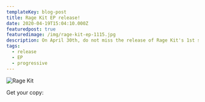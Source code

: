 ```yaml
---
templateKey: blog-post
title: Rage Kit EP release!
date: 2020-04-19T15:04:10.000Z
featuredpost: true
featuredimage: /img/rage-kit-ep-1115.jpg
description: On April 30th, do not miss the release of Rage Kit's 1st self-titled EP! Follow the story of an angry German kid Progressive Metal mixed with hardcore influences in an 8-bit universe.
tags:
  - release
  - EP
  - progressive
---
```

![Rage Kit](/img/rage-kit-ep-1115.jpg)

Get your copy:
